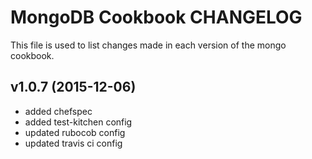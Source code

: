MongoDB Cookbook CHANGELOG
========================
This file is used to list changes made in each version of the mongo cookbook.

v1.0.7 (2015-12-06)
--------------------
- added chefspec
- added test-kitchen config
- updated rubocob config
- updated travis ci config
